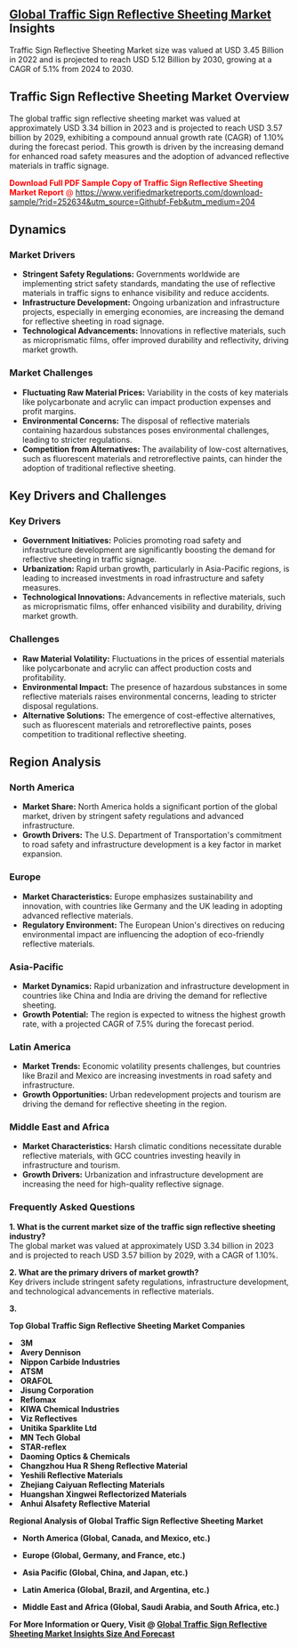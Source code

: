 <h2><a href="https://www.verifiedmarketreports.com/download-sample/?rid=252634&amp;utm_source=Githubf&amp;utm_medium=204" target="_blank">Global Traffic Sign Reflective Sheeting Market</a> Insights</h2><p>Traffic Sign Reflective Sheeting Market size was valued at USD 3.45 Billion in 2022 and is projected to reach USD 5.12 Billion by 2030, growing at a CAGR of 5.1% from 2024 to 2030.</p><p> <h2>Traffic Sign Reflective Sheeting Market Overview</h2> <p>The global traffic sign reflective sheeting market was valued at approximately USD 3.34 billion in 2023 and is projected to reach USD 3.57 billion by 2029, exhibiting a compound annual growth rate (CAGR) of 1.10% during the forecast period. This growth is driven by the increasing demand for enhanced road safety measures and the adoption of advanced reflective materials in traffic signage. </p> <p><p><span class=""><span style="color: #ff0000;"><strong>Download Full PDF Sample Copy of Traffic Sign Reflective Sheeting Market Report</strong> @ </span><a href="https://www.verifiedmarketreports.com/download-sample/?rid=252634&amp;utm_source=Githubf-Feb&amp;utm_medium=204" target="_blank">https://www.verifiedmarketreports.com/download-sample/?rid=252634&amp;utm_source=Githubf-Feb&amp;utm_medium=204</a></span></p></p> <h2>Dynamics</h2> <h3>Market Drivers</h3> <ul> <li><strong>Stringent Safety Regulations:</strong> Governments worldwide are implementing strict safety standards, mandating the use of reflective materials in traffic signs to enhance visibility and reduce accidents. </li> <li><strong>Infrastructure Development:</strong> Ongoing urbanization and infrastructure projects, especially in emerging economies, are increasing the demand for reflective sheeting in road signage. </li> <li><strong>Technological Advancements:</strong> Innovations in reflective materials, such as microprismatic films, offer improved durability and reflectivity, driving market growth. </li> </ul> <h3>Market Challenges</h3> <ul> <li><strong>Fluctuating Raw Material Prices:</strong> Variability in the costs of key materials like polycarbonate and acrylic can impact production expenses and profit margins. </li> <li><strong>Environmental Concerns:</strong> The disposal of reflective materials containing hazardous substances poses environmental challenges, leading to stricter regulations. </li> <li><strong>Competition from Alternatives:</strong> The availability of low-cost alternatives, such as fluorescent materials and retroreflective paints, can hinder the adoption of traditional reflective sheeting. </li> </ul> <h2>Key Drivers and Challenges</h2> <h3>Key Drivers</h3> <ul> <li><strong>Government Initiatives:</strong> Policies promoting road safety and infrastructure development are significantly boosting the demand for reflective sheeting in traffic signage. </li> <li><strong>Urbanization:</strong> Rapid urban growth, particularly in Asia-Pacific regions, is leading to increased investments in road infrastructure and safety measures. </li> <li><strong>Technological Innovations:</strong> Advancements in reflective materials, such as microprismatic films, offer enhanced visibility and durability, driving market growth. </li> </ul> <h3>Challenges</h3> <ul> <li><strong>Raw Material Volatility:</strong> Fluctuations in the prices of essential materials like polycarbonate and acrylic can affect production costs and profitability. </li> <li><strong>Environmental Impact:</strong> The presence of hazardous substances in some reflective materials raises environmental concerns, leading to stricter disposal regulations. </li> <li><strong>Alternative Solutions:</strong> The emergence of cost-effective alternatives, such as fluorescent materials and retroreflective paints, poses competition to traditional reflective sheeting. </li> </ul> <h2>Region Analysis</h2> <h3>North America</h3> <ul> <li><strong>Market Share:</strong> North America holds a significant portion of the global market, driven by stringent safety regulations and advanced infrastructure. </li> <li><strong>Growth Drivers:</strong> The U.S. Department of Transportation's commitment to road safety and infrastructure development is a key factor in market expansion. </li> </ul> <h3>Europe</h3> <ul> <li><strong>Market Characteristics:</strong> Europe emphasizes sustainability and innovation, with countries like Germany and the UK leading in adopting advanced reflective materials. </li> <li><strong>Regulatory Environment:</strong> The European Union's directives on reducing environmental impact are influencing the adoption of eco-friendly reflective materials. </li> </ul> <h3>Asia-Pacific</h3> <ul> <li><strong>Market Dynamics:</strong> Rapid urbanization and infrastructure development in countries like China and India are driving the demand for reflective sheeting. </li> <li><strong>Growth Potential:</strong> The region is expected to witness the highest growth rate, with a projected CAGR of 7.5% during the forecast period. </li> </ul> <h3>Latin America</h3> <ul> <li><strong>Market Trends:</strong> Economic volatility presents challenges, but countries like Brazil and Mexico are increasing investments in road safety and infrastructure. </li> <li><strong>Growth Opportunities:</strong> Urban redevelopment projects and tourism are driving the demand for reflective sheeting in the region. </li> </ul> <h3>Middle East and Africa</h3> <ul> <li><strong>Market Characteristics:</strong> Harsh climatic conditions necessitate durable reflective materials, with GCC countries investing heavily in infrastructure and tourism. </li> <li><strong>Growth Drivers:</strong> Urbanization and infrastructure development are increasing the need for high-quality reflective signage. </li> </ul> <h3>Frequently Asked Questions</h3> <p><strong>1. What is the current market size of the traffic sign reflective sheeting industry?</strong><br> The global market was valued at approximately USD 3.34 billion in 2023 and is projected to reach USD 3.57 billion by 2029, with a CAGR of 1.10%. </p> <p><strong>2. What are the primary drivers of market growth?</strong><br> Key drivers include stringent safety regulations, infrastructure development, and technological advancements in reflective materials. </p> <p><strong>3.</p><p><strong>Top Global Traffic Sign Reflective Sheeting Market Companies</strong></p><div data-test-id=""><p><li>3M</li><li> Avery Dennison</li><li> Nippon Carbide Industries</li><li> ATSM</li><li> ORAFOL</li><li> Jisung Corporation</li><li> Reflomax</li><li> KIWA Chemical Industries</li><li> Viz Reflectives</li><li> Unitika Sparklite Ltd</li><li> MN Tech Global</li><li> STAR-reflex</li><li> Daoming Optics & Chemicals</li><li> Changzhou Hua R Sheng Reflective Material</li><li> Yeshili Reflective Materials</li><li> Zhejiang Caiyuan Reflecting Materials</li><li> Huangshan Xingwei Reflectorized Materials</li><li> Anhui Alsafety Reflective Material</li></p><div><strong>Regional Analysis of&nbsp;Global Traffic Sign Reflective Sheeting Market</strong></div><ul><li dir="ltr"><p dir="ltr">North America&nbsp;(Global, Canada, and Mexico, etc.)</p></li><li dir="ltr"><p dir="ltr">Europe (Global, Germany, and France, etc.)</p></li><li dir="ltr"><p dir="ltr">Asia Pacific&nbsp;(Global, China, and Japan, etc.)</p></li><li dir="ltr"><p dir="ltr">Latin America&nbsp;(Global, Brazil, and Argentina, etc.)</p></li><li dir="ltr">Middle East and Africa&nbsp;(Global, Saudi Arabia, and South Africa, etc.)</li></ul><p><strong>For More Information or Query, Visit @&nbsp;</strong><strong><a href="https://www.verifiedmarketreports.com/product/traffic-sign-reflective-sheeting-market/?utm_source=Githubf&amp;utm_medium=204" target="_blank">Global Traffic Sign Reflective Sheeting Market Insights Size And Forecast</a></strong></p></div>
